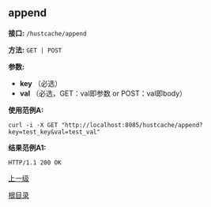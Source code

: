 ## append ##

**接口:** `/hustcache/append`

**方法:** `GET | POST`

**参数:** 

*  **key** （必选）  
*  **val** （必选，GET：val即参数 or POST：val即body）  

**使用范例A:**

    curl -i -X GET "http://localhost:8085/hustcache/append?key=test_key&val=test_val"

**结果范例A1:**

	HTTP/1.1 200 OK
	
[上一级](../hustcache.md)

[根目录](../../../index.md)
